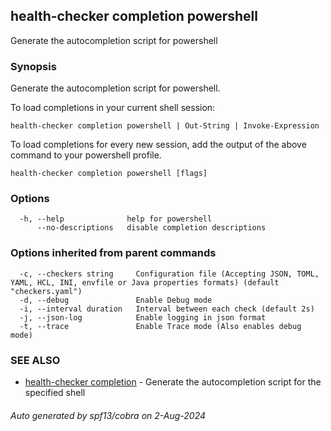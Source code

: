 ## health-checker completion powershell

Generate the autocompletion script for powershell

### Synopsis

Generate the autocompletion script for powershell.

To load completions in your current shell session:

	health-checker completion powershell | Out-String | Invoke-Expression

To load completions for every new session, add the output of the above command
to your powershell profile.


```
health-checker completion powershell [flags]
```

### Options

```
  -h, --help              help for powershell
      --no-descriptions   disable completion descriptions
```

### Options inherited from parent commands

```
  -c, --checkers string     Configuration file (Accepting JSON, TOML, YAML, HCL, INI, envfile or Java properties formats) (default "checkers.yaml")
  -d, --debug               Enable Debug mode
  -i, --interval duration   Interval between each check (default 2s)
  -j, --json-log            Enable logging in json format
  -t, --trace               Enable Trace mode (Also enables debug mode)
```

### SEE ALSO

* [health-checker completion](health-checker_completion.md)	 - Generate the autocompletion script for the specified shell

###### Auto generated by spf13/cobra on 2-Aug-2024
